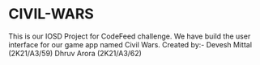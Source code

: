 # CIVIL-WARS
This is our IOSD Project for CodeFeed challenge. We have build the user interface for our game app named Civil Wars.
Created by:-
Devesh Mittal (2K21/A3/59)
Dhruv Arora   (2K21/A3/62)
